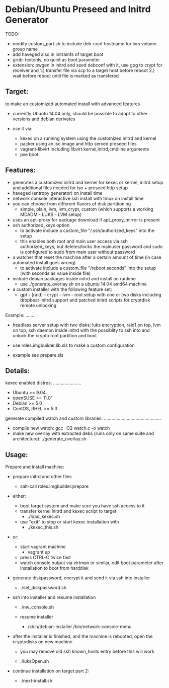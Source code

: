 Debian/Ubuntu Preseed and Initrd Generator
==========================================

TODO:
 * modify custom_part.sh to include deb-conf hostname for lvm volume group name
 * add haveged also in initramfs of target boot
 * grub: textonly, no quiet as boot parameter
 * extension: pwgen in initrd and seed debconf with it, use gpg to crypt for receiver and 
      1.) transfer file via scp to a target host before reboot
      2.) wait before reboot until file is marked as transfered

Target:
-------

 to make an customized automated install with advanced features

 * currently Ubuntu 14.04 only, should be possible to adopt to other versions and debian derivates

 * use it via:
   * kexec on a running system using the customized initrd and kernel
   * packer using an iso image and http served preseed files
   * vagrant-libvirt including libvirt.kernel,initrd,cmdline arguments
   * pxe boot

Features:
---------
 * generates a customized initrd and kernel for kexec or kernel, initrd setup
   and additional files needed for iso + preseed http setup
 * haveged (entropy generator) on install time
 * network console interactive ssh install with tmux on install time
 * you can choose from different flavors of disk partitioning 
   * simple, plain, lvm, lvm_crypt, custom (which supports a working MDADM - LUKS - LVM setup)
 * uses an apt-proxy for package download if apt_proxy_mirror is present
 * ssh authorized_keys option
   * to activate include a custom_file "/.ssh/authorized_keys" into the setup
   * this enables both root and main user access via ssh authorized_keys, but deletes/locks the mainuser password
     and sudo is configured to sudo from main user without password
 * a watcher that reset the machine after a certain amount of time (in case automated install goes wrong)
   * to activate include a custom_file "/reboot.seconds" into the setup (with seconds as value inside file)
 * include debian packages inside initrd and install on runtime
   * use ./generate_overlay.sh on a ubuntu 14.04 amd64 machine
 * a custom installer with the following feature set:
   * gpt - [raid] - crypt - lvm - root setup with one or two disks
     including dropbear initrd support and patched initrd scripts for cryptdisk remote unlocking

Example:
........

 * headless server setup with two disks:
  luks encryption, raid1 on top, lvm on top, 
  ssh daemon inside initrd with the possiblity to ssh into and unlock the crypto root partition and boot

 * use roles.imgbuilder.lib.sls to make a custom configuration
 * example see prepare.sls

Details:
--------

kexec enabled distros:
......................
 * Ubuntu   >= 9.04
 * openSUSE >= 11.0"
 * Debian   >= 5.0
 * CentOS,
   RHEL     >= 5.3

generate compiled watch and custom libraries:
.............................................
 * compile new watch: gcc -O2 watch.c -o watch
 * make new overlay with extracted debs (runs only on same suite and architecture): ./generate_overlay.sh


Usage:
------

Prepare and install machine:

 * prepare initrd and other files
   * salt-call roles.imgbuilder.prepare

 * either:
   * boot target system and make sure you have ssh access to it
   * transfer kernel initrd and kexec script to target
     * ./load_kexec.sh
   * use "exit" to stop or start kexec installation with
     * ./kexec_this.sh
 * or:
   * start vagrant machine
     * vagrant up
   * press CTRL-C twice fast
   * watch console output via virtman or similar, edit boot parameter after installation to boot from harddisk

 * generate diskpassword, encrypt it and send it via ssh into installer
   * ./set_diskpassword.sh

 * ssh into installer and resume installation
   * ./nw_console.sh

   * resume installer
     * /sbin/debian-installer /bin/network-console-menu

 * after the installer is finished, and the machine is rebooted, open the cryptodisks on new machine
   * you may remove old ssh known_hosts entry before this will work

   * ./luksOpen.sh

 * continue installation on target part 2:

   * ./next-install.sh
